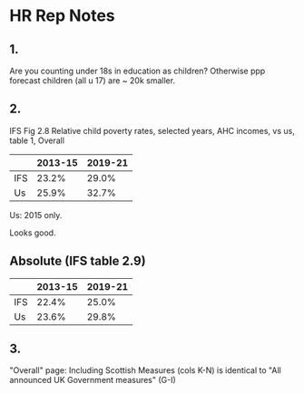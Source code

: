 # HR Rep Notes

## 1.

Are you counting under 18s in education as children? Otherwise ppp forecast
   children (all u 17) are ~ 20k smaller.

## 2.

IFS Fig 2.8 Relative child poverty rates, selected years, AHC incomes, vs us, table 1, Overall
   
|      |  2013-15  | 2019-21 |
|------|-----------|---------|
|  IFS |    23.2%  | 29.0%   | 
|  Us  |    25.9%  | 32.7%   |

Us: 2015 only.

Looks good.

## Absolute (IFS table 2.9)

|      |  2013-15  | 2019-21 |
|------|-----------|---------|
|  IFS |    22.4%  | 25.0%   | 
|  Us  |    23.6%  | 29.8%   |


## 3. 

"Overall" page: 
Including Scottish Measures (cols K-N) is identical to "All announced UK Government measures" (G-I)   






 

 
   


